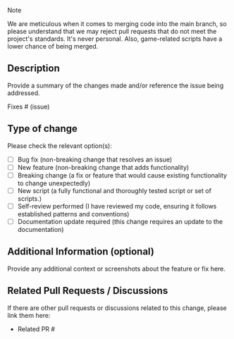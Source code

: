 > [!NOTE]
> We are meticulous when it comes to merging code into the main branch, so please understand that we may reject pull requests that do not meet the project's standards. It's never personal. Also, game-related scripts have a lower chance of being merged.

## Description

Provide a summary of the changes made and/or reference the issue being addressed.

Fixes # (issue)

## Type of change
Please check the relevant option(s):

- [ ] Bug fix (non-breaking change that resolves an issue)
- [ ] New feature (non-breaking change that adds functionality)
- [ ] Breaking change (a fix or feature that would cause existing functionality to change unexpectedly)
- [ ] New script (a fully functional and thoroughly tested script or set of scripts.)
- [ ] Self-review performed (I have reviewed my code, ensuring it follows established patterns and conventions)
- [ ] Documentation update required (this change requires an update to the documentation)

## Additional Information (optional)
Provide any additional context or screenshots about the feature or fix here.


## Related Pull Requests / Discussions

If there are other pull requests or discussions related to this change, please link them here:
- Related PR #
